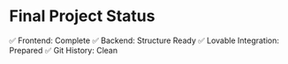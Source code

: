 # Final Project Status
✅ Frontend: Complete
✅ Backend: Structure Ready
✅ Lovable Integration: Prepared
✅ Git History: Clean
